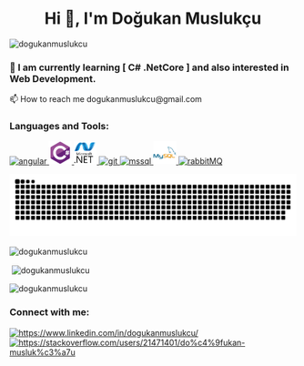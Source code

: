 <h1 align="center">Hi 👋, I'm Doğukan Muslukçu</h1>
<p align="left"> <img src="https://komarev.com/ghpvc/?username=dogukanmuslukcu&label=Profile%20views&color=0e75b6&style=flat" alt="dogukanmuslukcu" /> </p>
<h3>🌱 I am currently learning [ C# .NetCore ] and also interested in Web Development.</h3>
📫 How to reach me dogukanmuslukcu@gmail.com

<h3 align="left">Languages and Tools:</h3>
<p align="left"> <a href="https://angular.io" target="_blank" rel="noreferrer"> <img src="https://angular.io/assets/images/logos/angular/angular.svg" alt="angular" width="40" height="40"/> </a> <a href="https://www.w3schools.com/cs/" target="_blank" rel="noreferrer"> <img src="https://raw.githubusercontent.com/devicons/devicon/master/icons/csharp/csharp-original.svg" alt="csharp" width="40" height="40"/> </a> <a href="https://dotnet.microsoft.com/" target="_blank" rel="noreferrer"> <img src="https://raw.githubusercontent.com/devicons/devicon/master/icons/dot-net/dot-net-original-wordmark.svg" alt="dotnet" width="40" height="40"/> </a> <a href="https://git-scm.com/" target="_blank" rel="noreferrer"> <img src="https://www.vectorlogo.zone/logos/git-scm/git-scm-icon.svg" alt="git" width="40" height="40"/> </a> <a href="https://www.microsoft.com/en-us/sql-server" target="_blank" rel="noreferrer"> <img src="https://www.svgrepo.com/show/303229/microsoft-sql-server-logo.svg" alt="mssql" width="40" height="40"/> </a> <a href="https://www.mysql.com/" target="_blank" rel="noreferrer"> <img src="https://raw.githubusercontent.com/devicons/devicon/master/icons/mysql/mysql-original-wordmark.svg" alt="mysql" width="40" height="40"/> </a> <a href="https://www.rabbitmq.com" target="_blank" rel="noreferrer"> <img src="https://www.vectorlogo.zone/logos/rabbitmq/rabbitmq-icon.svg" alt="rabbitMQ" width="40" height="40"/> </a> </p>

![](https://raw.githubusercontent.com/dogukanmuslukcu/dogukanmuslukcu/output/github-contribution-grid-snake.svg)

<div align="left">
<p><img align="center" src="https://github-readme-stats.vercel.app/api/top-langs?username=dogukanmuslukcu&show_icons=true&locale=en&layout=compact" alt="dogukanmuslukcu" /></p>

<p>&nbsp;<img align="center" src="https://github-readme-stats.vercel.app/api?username=dogukanmuslukcu&show_icons=true&locale=en" alt="dogukanmuslukcu" /></p>

<p><img align="center" src="https://github-readme-streak-stats.herokuapp.com/?user=dogukanmuslukcu&" alt="dogukanmuslukcu" /></p>
</div>


<h3 align="left">Connect with me:</h3>
<p align="left">
<a href="https://linkedin.com/in/https://www.linkedin.com/in/dogukanmuslukcu/" target="blank"><img align="center" src="https://raw.githubusercontent.com/rahuldkjain/github-profile-readme-generator/master/src/images/icons/Social/linked-in-alt.svg" alt="https://www.linkedin.com/in/dogukanmuslukcu/" height="30" width="40" /></a>
<a href="https://stackoverflow.com/users/https://stackoverflow.com/users/21471401/do%c4%9fukan-musluk%c3%a7u" target="blank"><img align="center" src="https://raw.githubusercontent.com/rahuldkjain/github-profile-readme-generator/master/src/images/icons/Social/stack-overflow.svg" alt="https://stackoverflow.com/users/21471401/do%c4%9fukan-musluk%c3%a7u" height="30" width="40" /></a>
</p>
